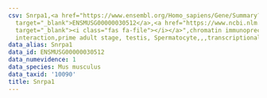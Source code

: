 ```yaml
---
csv: Snrpa1,<a href="https://www.ensembl.org/Homo_sapiens/Gene/Summary?db=core;g=ENSMUSG00000030512"
  target="_blank">ENSMUSG00000030512</a>,<a href="https://www.ncbi.nlm.nih.gov/pubmed/25450459"
  target="_blank"><i class="fas fa-file"></i></a>",chromatin immunoprecipitation assay,direct
  interaction,prime adult stage, testis, Spermatocyte,,,transcriptional regulation,
data_alias: Snrpa1
data_id: ENSMUSG00000030512
data_numevidence: 1
data_species: Mus musculus
data_taxid: '10090'
title: Snrpa1
---
```

